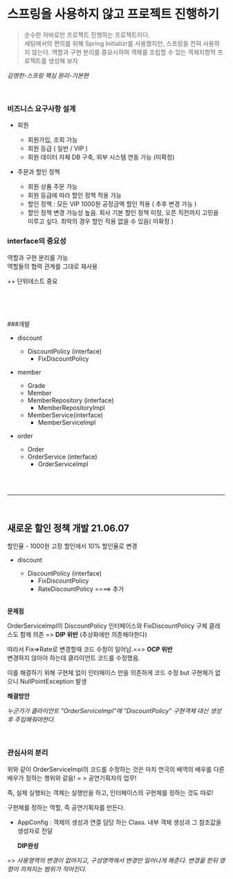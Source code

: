 #  스프링을 사용하지 않고 프로젝트 진행하기
> 순수한 자바로만 프로젝트 진행하는 프로젝트이다. <br>
> 세팅에서의 편의를 위해 Spring Initializr를 사용했지만, 스프링을 전혀 사용하지 않는다.
>역할과 구현 분리를 중요시하여 객체를 조립할 수 있는 객체지향적 프로젝트를 생성해 보자
> 
_김영한-스프링 핵심 원리-기본편_

<br>


### 비즈니스 요구사항 설계
* 회원
    * 회원가입, 조회 가능
    * 회원 등급 ( 일반 / VIP )
    * 회원 데이터 자체 DB 구축, 외부 시스템 연동 가능 (미확정)
    

 * 주문과 할인 정책
   * 회원 상품 주문 가능
   * 회원 등급에 따라 할인 정책 적용 가능
   * 할인 정책 : 모든 VIP 1000원 공정금액 할인 적용 ( 추후 변경 가능 )
   * 할인 정책 변경 가능성 높음. 회사 기본 할인 정책 미정, 오픈 직전까지 고민을 미루고 싶다. 최악의 경우 할인 적용 없을 수 있음( 미확정 )
    




### interface의 중요성

역할과 구현 분리를 가능
<br>
역할들의 협력 관계를 그대로 재사용

++
단위테스트 중요


<br><br><br>

###개발
* discount
  * DiscountPolicy (interface)
      * FixDiscountPolicy
        
* member
  * Grade
  * Member
  * MemberRepository (interface)
    * MemberRepositoryImpl
  * MemberService(interface)  
    * MemberServiceImpl
* order
    - Order
    - OrderService (interface)
         - OrderServiceImpl
<br>
<br>

           
<hr>
<br>

## 새로운 할인 정책 개발 21.06.07 

할인율 - 1000원 고정 할인에서 10% 할인율로 변경
* discount
    * DiscountPolicy (interface)
        * FixDiscountPolicy
        * RateDiscountPolicy ====> 추가

    <br>
          

**문제점**

OrderServiceImpl이 DiscountPolicy 인터페이스와 
FixDiscountPolicy 구체 클레스도 함께 의존 => **DIP 위반**
(추상화에만 의존해야한다)

따라서 Fix=>Rate로 변경할때 코드 수정이 일어남.==> **OCP 위반**
<br>
변경하지 않아야 하는데 클라이언트 코드를 수정했음.


이를 해결하기 위해 구현체 없이 인터페이스 만을 의존하게 코드 수정 but 구현체가 없으니 NullPointException 발생

**해결방안**

_누군가가 클라이언트 "OrderServiceImpl"에 "DiscountPolicy" 구현객체 대신 생성 후 주입해줘야한다._

<br>

### 관심사의 분리

위와 같이 OrderServiceImpl의 코드를 수정하는 것은 
마치 연극의 배역의 배우를 다른 배우가 정하는 행위와 같음! = > 공연기획자의 업무!

즉, 실제 실행되는 객체는 실행만을 하고, 인터페이스의 구현체를 정하는 것도 따로!

구현체를 정하는 역할, 즉 공연기획자를 만든다.

- AppConfig : 객체의 생성과 연결 담당 하는 Class. 내부 객체 생성과 그 참조값을 생성자로 전달
  
  **DIP완성**

=> _사용영역의 변경이 없어지고, 구성영역에서 변경만 일어나게 해준다. 변경을 한뒤 영향이 끼쳐지는 범위가 적어진다._